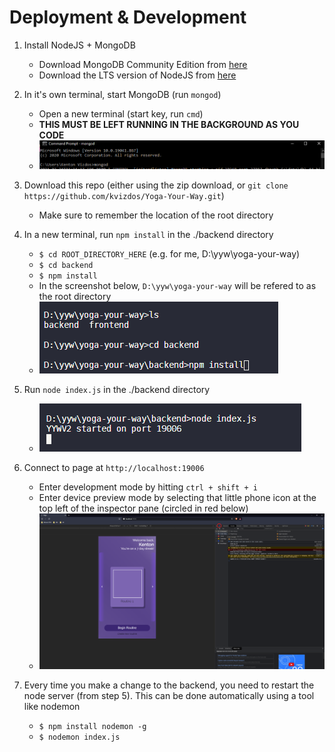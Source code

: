 # Deployment & Development
1. Install NodeJS + MongoDB
    - Download MongoDB Community Edition from [here](https://docs.mongodb.com/manual/installation/)
    - Download the LTS version of NodeJS from [here](https://nodejs.org/en/download/) 
2. In it's own terminal, start MongoDB (run `mongod`)
    - Open a new terminal (start key, run `cmd`)
    - **THIS MUST BE LEFT RUNNING IN THE BACKGROUND AS YOU CODE**
    - ![Mongod](../readme_assets/mongod.png)
3. Download this repo (either using the zip download, or `git clone https://github.com/kvizdos/Yoga-Your-Way.git`)
    - Make sure to remember the location of the root directory
4. In a new terminal, run `npm install` in the ./backend directory
    - `$ cd ROOT_DIRECTORY_HERE` (e.g. for me, D:\yyw\yoga-your-way)
    - `$ cd backend`
    - `$ npm install`
    - In the screenshot below, `D:\yyw\yoga-your-way` will be refered to as the root directory
    - ![Instructions](../readme_assets/step4.png)

5. Run `node index.js` in the ./backend directory
    - ![Instructions](../readme_assets/step5.png)

6. Connect to page at `http://localhost:19006`
    - Enter development mode by hitting `ctrl + shift + i`
    - Enter device preview mode by selecting that little phone icon at the top left of the inspector pane (circled in red below)
    - ![Web preview](../readme_assets/step6.png)
7. Every time you make a change to the backend, you need to restart the node server (from step 5). This can be done automatically using a tool like nodemon
    - `$ npm install nodemon -g`
    - `$ nodemon index.js`